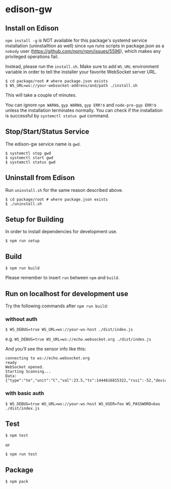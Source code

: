 edison-gw
===

## Install on Edison

`npm install -g` is NOT available for this package's systemd service installation (uninstalltion as well) since `npm` runs scripts in package.json as a `nobody` user (https://github.com/npm/npm/issues/5596), which makes any privileged operations fail.

Instead, please run the `install.sh`.
Make sure to add `WS_URL` environment variable in order to tell the installer your favorite WebSocket server URL.

```
$ cd package/root # where package.json exists
$ WS_URL=ws://your-websocket-address/and/path ./install.sh
```

This will take a couple of minutes.

You can ignore `npm WARN`s, `gyp WARN`s, `gyp ERR!`s and `node-pre-gyp ERR!`s unless the installation terminates normally. You can check if the installation is successful by `systemctl status gwd` command.

## Stop/Start/Status Service

The edison-gw service name is `gwd`.

```
$ systemctl stop gwd
$ systemctl start gwd
$ systemctl status gwd
```

## Uninstall from Edison

Run `uninstall.sh` for the same reason described above.

```
$ cd package/root # where package.json exists
$ ./uninstall.sh
```

## Setup for Building

In order to install dependencies for development use.

```
$ npm run setup
```

## Build

```
$ npm run build
```

Please remember to insert `run` between `npm` and `build`.

## Run on localhost for development use

Try the following commands after `npm run build`:
### without auth
```
$ WS_DEBUG=true WS_URL=ws://your-ws-host ./dist/index.js
```

e.g. `WS_DEBUG=true WS_URL=ws://echo.websocket.org ./dist/index.js`

And you'll see the sensor info like this:
```
connecting to ws://echo.websocket.org
ready
WebSocket opened.
Starting Scanning...
Data:{"type":"te","unit":"C","val":23.5,"ts":1444616815322,"rssi":-52,"deviceUuid":"9999999990a93489c9678a35043759999"}
```

### with basic auth
```
$ WS_DEBUG=true WS_URL=ws://your-ws-host WS_USER=foo WS_PASSWORD=bas ./dist/index.js
```

## Test

```
$ npm test
```
or
```
$ npm run test
```

## Package

```
$ npm pack
```
